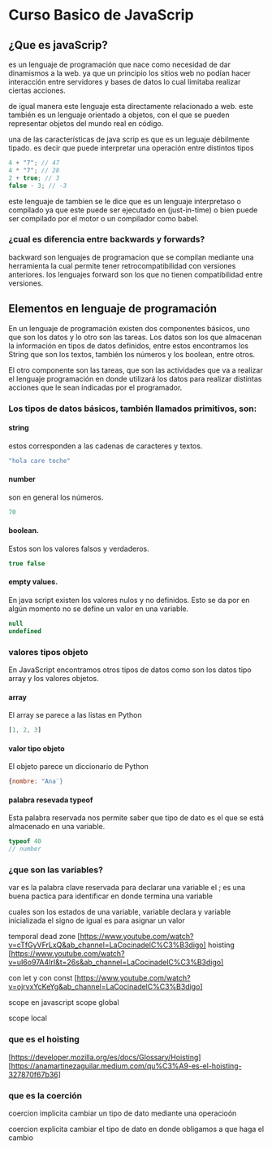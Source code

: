 # Curso Basico de JavaScrip

## ¿Que es javaScrip?

es un lenguaje de programación que nace como necesidad de dar dinamismos a la web. ya que un principio los sitios web no podían hacer interacción entre servidores y bases de datos lo cual limitaba realizar ciertas acciones. 

de igual manera este lenguaje esta directamente relacionado a web. este también es un lenguaje orientado a objetos, con el que se pueden representar objetos del mundo real en código.

una de las características de java scrip es que es un leguaje débilmente tipado. es decir que puede interpretar una operación entre distintos tipos 

```javascript
4 + "7"; // 47
4 * "7"; // 28
2 + true; // 3
false - 3; // -3
```
este lenguaje de tambien se le dice que es un lenguaje interpretaso o compilado ya que este puede ser ejecutado en (just-in-time) o bien puede ser compilado por el motor o un compilador como babel.

### ¿cual es diferencia entre backwards y forwards?

backward son lenguajes de programacion que se compilan mediante una herramienta la cual permite tener retrocompatibilidad con versiones anteriores. los lenguajes forward son los que no tienen compatibilidad entre versiones.

## Elementos en lenguaje de programación
En un lenguaje de programación existen dos componentes básicos, uno que son los datos y lo otro son las tareas. Los datos son los que almacenan la información en tipos de datos definidos, entre estos encontramos los String que son los textos, también los números y los boolean, entre otros. 

El otro componente son las tareas, que son las actividades que va a realizar el lenguaje programación en donde utilizará los datos para realizar distintas acciones que le sean indicadas por el programador. 



### Los tipos de datos básicos, también llamados primitivos, son:

#### string
estos corresponden a las cadenas de caracteres y textos.

```javascript
"hola care toche"
```

#### number
son en general los números.

```javascript
70
```

#### boolean.
Estos son los valores falsos y verdaderos.

```javascript
true false
```

#### empty values.
En java script existen los valores nulos y no definidos. Esto se da por en algún momento no se define un valor en una variable.

```javascript
null
undefined
```

### valores tipos objeto
En JavaScript encontramos otros tipos de datos como son los datos tipo array y los valores objetos.

#### array
El array se parece a las listas en Python

```javascript
[1, 2, 3]
```
#### valor tipo objeto
El objeto parece un diccionario de Python

```javascript
{nombre: "Ana¨}
```

#### palabra resevada typeof
Esta palabra reservada nos permite saber que tipo de dato es el que se está almacenado en una variable.

```javascript
typeof 40
// number
```

### ¿que son las variables?

var es la palabra clave reservada para declarar una variable
el ; es una buena pactica para identificar en donde termina una variable

cuales son los estados de una variable, variable declara y variable inicializada
el signo de igual es para asignar un valor



temporal dead zone
[https://www.youtube.com/watch?v=cTfGyVFrLxQ&ab_channel=LaCocinadelC%C3%B3digo]
hoisting
[https://www.youtube.com/watch?v=uI6o97A4IrI&t=26s&ab_channel=LaCocinadelC%C3%B3digo]

con let y con const
[https://www.youtube.com/watch?v=ojrvxYcKeYg&ab_channel=LaCocinadelC%C3%B3digo]


scope en javascript
scope global

scope local

### que es el hoisting 
[https://developer.mozilla.org/es/docs/Glossary/Hoisting]
[https://anamartinezaguilar.medium.com/qu%C3%A9-es-el-hoisting-327870f67b36]


### que es la coerción 
coercion implicita
cambiar un tipo de dato mediante una operacioón

coercion explicita
cambiar el tipo de dato en donde obligamos a que haga el cambio



